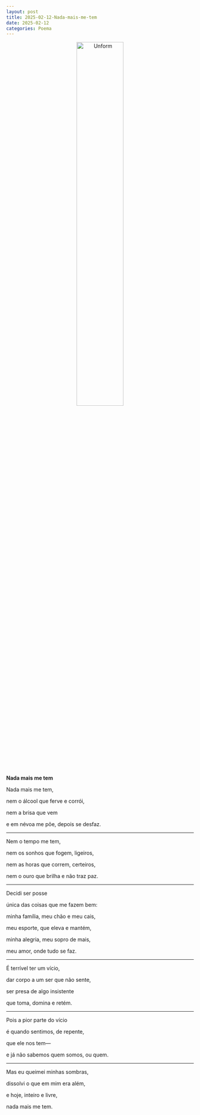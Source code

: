 ```yaml
---
layout: post
title: 2025-02-12-Nada-mais-me-tem
date: 2025-02-12
categories: Poema
---
```


<p align="center">
<img src="{{ site.baseurl }}/images/2025-02-12-Nada-mais-me-tem.webp" 
height="50%" width="50%" alt="Unform" />
</p>  

**Nada mais me tem**  

Nada mais me tem,  

nem o álcool que ferve e corrói,  

nem a brisa que vem  

e em névoa me põe, depois se desfaz.  

---

Nem o tempo me tem,  

nem os sonhos que fogem, ligeiros,  

nem as horas que correm, certeiros,  

nem o ouro que brilha e não traz paz.  

---

Decidi ser posse  

única das coisas que me fazem bem:  

minha família, meu chão e meu cais,  

meu esporte, que eleva e mantém,  

minha alegria, meu sopro de mais,  

meu amor, onde tudo se faz.  

---

É terrível ter um vício,  

dar corpo a um ser que não sente,  

ser presa de algo insistente  

que toma, domina e retém.  

---

Pois a pior parte do vício  

é quando sentimos, de repente,  

que ele nos tem—  

e já não sabemos quem somos, ou quem.  

---

Mas eu queimei minhas sombras,  

dissolvi o que em mim era além,  

e hoje, inteiro e livre,  

nada mais me tem.
